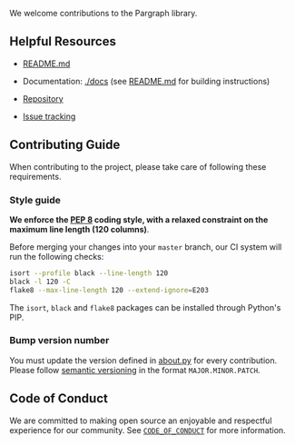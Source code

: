 We welcome contributions to the Pargraph library.


## Helpful Resources

* [README.md](./README.md)

* Documentation: [./docs](./docs) (see [README.md](./README.md) for building instructions)

* [Repository](https://github.com/citi/pargraph)

* [Issue tracking](https://github.com/citi/pargraph/issues)


## Contributing Guide

When contributing to the project, please take care of following these requirements.


### Style guide

**We enforce the [PEP 8](https://peps.python.org/pep-0008/) coding style, with a relaxed constraint on the maximum line
length (120 columns)**.

Before merging your changes into your `master` branch, our CI system will run the following checks:

```bash
isort --profile black --line-length 120
black -l 120 -C
flake8 --max-line-length 120 --extend-ignore=E203
```

The `isort`, `black` and `flake8` packages can be installed through Python's PIP.


### Bump version number

You must update the version defined in [about.py](pargraph/about.py) for every contribution. Please follow
[semantic versioning](https://semver.org) in the format `MAJOR.MINOR.PATCH`.


## Code of Conduct

We are committed to making open source an enjoyable and respectful experience for our community. See
[`CODE_OF_CONDUCT`](https://github.com/citi/.github/blob/main/CODE_OF_CONDUCT.md) for more information.